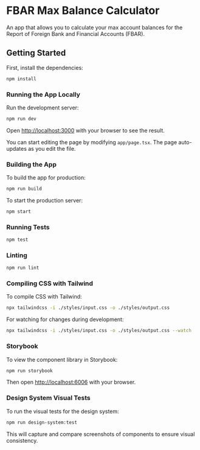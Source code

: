 # FBAR Max Balance Calculator

An app that allows you to calculate your max account balances for the Report of Foreign Bank and Financial Accounts (FBAR).

## Getting Started

First, install the dependencies:

```bash
npm install
```

### Running the App Locally

Run the development server:

```bash
npm run dev
```

Open [http://localhost:3000](http://localhost:3000) with your browser to see the result.

You can start editing the page by modifying `app/page.tsx`. The page auto-updates as you edit the file.

### Building the App

To build the app for production:

```bash
npm run build
```

To start the production server:

```bash
npm start
```

### Running Tests

```bash
npm test
```

### Linting

```bash
npm run lint
```

### Compiling CSS with Tailwind

To compile CSS with Tailwind:

```bash
npx tailwindcss -i ./styles/input.css -o ./styles/output.css
```

For watching for changes during development:

```bash
npx tailwindcss -i ./styles/input.css -o ./styles/output.css --watch
```

### Storybook

To view the component library in Storybook:

```bash
npm run storybook
```

Then open [http://localhost:6006](http://localhost:6006) with your browser.

### Design System Visual Tests

To run the visual tests for the design system:

```bash
npm run design-system:test
```

This will capture and compare screenshots of components to ensure visual consistency.
